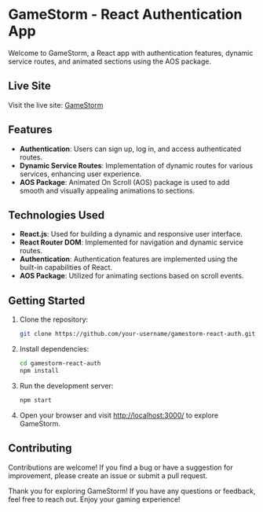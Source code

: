 # GameStorm - React Authentication App

Welcome to GameStorm, a React app with authentication features, dynamic service routes, and animated sections using the AOS package.

## Live Site

Visit the live site: [GameStorm](https://gamestorm-react-auth-d9c59.web.app/)

## Features

- **Authentication**: Users can sign up, log in, and access authenticated routes.
- **Dynamic Service Routes**: Implementation of dynamic routes for various services, enhancing user experience.
- **AOS Package**: Animated On Scroll (AOS) package is used to add smooth and visually appealing animations to sections.

## Technologies Used

- **React.js**: Used for building a dynamic and responsive user interface.
- **React Router DOM**: Implemented for navigation and dynamic service routes.
- **Authentication**: Authentication features are implemented using the built-in capabilities of React.
- **AOS Package**: Utilized for animating sections based on scroll events.

## Getting Started

1. Clone the repository:

   ```bash
   git clone https://github.com/your-username/gamestorm-react-auth.git
   ```

2. Install dependencies:

   ```bash
   cd gamestorm-react-auth
   npm install
   ```

3. Run the development server:

   ```bash
   npm start
   ```

4. Open your browser and visit [http://localhost:3000/](http://localhost:3000/) to explore GameStorm.

## Contributing

Contributions are welcome! If you find a bug or have a suggestion for improvement, please create an issue or submit a pull request.

Thank you for exploring GameStorm! If you have any questions or feedback, feel free to reach out. Enjoy your gaming experience!
